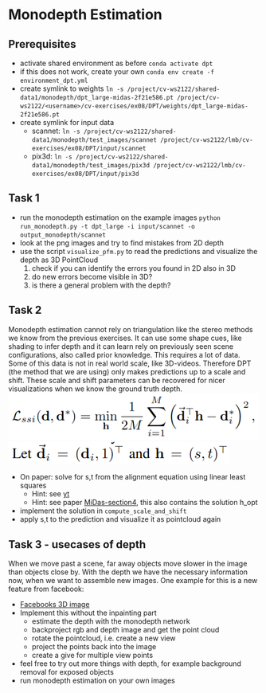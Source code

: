 # Monodepth Estimation


## Prerequisites
- activate shared environment as before `conda activate dpt`
- if this does not work, create your own `conda env create -f environment_dpt.yml`
- create symlink to weights `ln -s /project/cv-ws2122/shared-data1/monodepth/dpt_large-midas-2f21e586.pt /project/cv-ws2122/<username>/cv-exercises/ex08/DPT/weights/dpt_large-midas-2f21e586.pt`
- create symlink for input data
    - scannet: `ln -s /project/cv-ws2122/shared-data1/monodepth/test_images/scannet /project/cv-ws2122/lmb/cv-exercises/ex08/DPT/input/scannet`
    - pix3d: `ln -s /project/cv-ws2122/shared-data1/monodepth/test_images/pix3d /project/cv-ws2122/lmb/cv-exercises/ex08/DPT/input/pix3d`


## Task 1
- run the monodepth estimation on the example images
    `python run_monodepth.py -t dpt_large -i input/scannet -o output_monodepth/scannet`
- look at the png images and try to find mistakes from 2D depth
- use the script `visualize_pfm.py` to read the predictions and visualize the depth as 3D PointCloud
    1. check if you can identify the errors you found in 2D also in 3D 
    2. do new errors become visible in 3D?
    3. is there a general problem with the depth?

## Task 2
Monodepth estimation cannot rely on triangulation like the stereo methods we know from the previous exercises. It can use some shape cues, like shading to infer depth and it can learn rely on previously seen scene configurations, also called prior knowledge. This requires a lot of data. Some of this data is not in real world scale, like 3D-videos. Therefore DPT (the method that we are using) only makes predictions up to a scale and shift.
These scale and shift parameters can be recovered for nicer visualizations when we know the ground truth depth.
![Alignment equation](img/AE.png)
![with](img/AE2.png)
- On paper: solve for s,t from the alignment equation using linear least squares
    - Hint: see [yt](https://youtu.be/pKAPgUb4vL8?t=257)
    - Hint: see paper [MiDas-section4](https://arxiv.org/pdf/1907.01341v1.pdf), this also contains the solution h_opt
- implement the solution in `compute_scale_and_shift`
- apply s,t to the prediction and visualize it as pointcloud again

## Task 3 - usecases of depth
When we move past a scene, far away objects move slower in the image than objects close by.
With the depth we have the necessary information now, when we want to assemble new images.
One example for this is a new feature from facebook:
- [Facebooks 3D image](https://arxiv.org/pdf/2008.12298v1.pdf)
- Implement this without the inpainting part
    - estimate the depth with the monodepth network
    - backproject rgb and depth image and get the point cloud
    - rotate the pointcloud, i.e. create a new view
    - project the points back into the image
    - create a give for multiple view points
- feel free to try out more things with depth, for example background removal for exposed objects
- run monodepth estimation on your own images